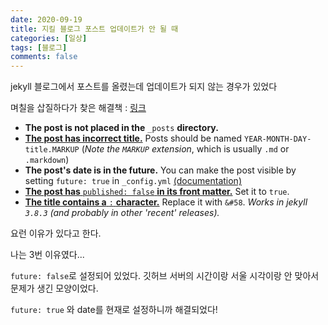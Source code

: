 ```yaml
---
date: 2020-09-19
title: 지킬 블로그 포스트 업데이트가 안 될 때
categories: [일상]
tags: [블로그]
comments: false
---
```


jekyll 블로그에서 포스트를 올렸는데 업데이트가 되지 않는 경우가 있었다

며칠을 삽질하다가 찾은 해결책 : [링크](https://stackoverflow.com/questions/30625044/jekyll-post-not-generated)

- **The post is not placed in the** `_posts` **directory.**
- [**The post has incorrect title.**](https://stackoverflow.com/questions/15046420/jekyll-not-generating-posts) Posts should be named `YEAR-MONTH-DAY-title.MARKUP` (*Note the `MARKUP` extension*, which is usually `.md` or `.markdown`)
- **The post's date is in the future.** You can make the post visible by setting `future: true` in `_config.yml` [(documentation)](https://jekyllrb.com/docs/configuration/#build-command-options)
- [**The post has** `published: false` **in its front matter.**](https://stackoverflow.com/questions/16990138/jekyll-not-generating-posts) Set it to `true`.
- [**The title contains a** `:` **character.**](https://stackoverflow.com/questions/10963002/jekyll-new-posts-not-being-generated) Replace it with `&#58`. *Works in jekyll `3.8.3` (and probably in other 'recent' releases).*

요런 이유가 있다고 한다.

나는 3번 이유였다...

`future: false`로 설정되어 있었다. 깃허브 서버의 시간이랑 서울 시각이랑 안 맞아서 문제가 생긴 모양이었다. 

`future: true` 와 date를 현재로 설정하니까 해결되었다!